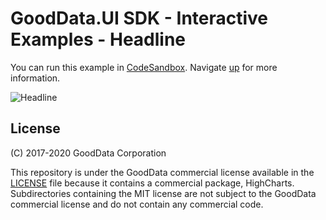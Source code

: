 # GoodData.UI SDK - Interactive Examples - Headline

You can run this example in [CodeSandbox](https://codesandbox.io/s/github/gooddata/gooddata-ui-examples/tree/master/example-headline?file=/src/App/index.js). Navigate [up](https://github.com/gooddata/gooddata-ui-examples) for more information.

![Headline](/assets/example-localhost-headline.png)

## License

(C) 2017-2020 GoodData Corporation

This repository is under the GoodData commercial license available in the [LICENSE](LICENSE) file because it contains a commercial package, HighCharts. Subdirectories containing the MIT license are not subject to the GoodData commercial license and do not contain any commercial code.
